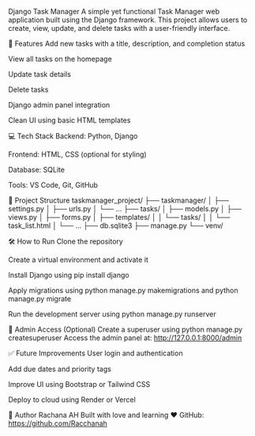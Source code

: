 Django Task Manager
A simple yet functional Task Manager web application built using the Django framework. This project allows users to create, view, update, and delete tasks with a user-friendly interface.

🚀 Features
Add new tasks with a title, description, and completion status

View all tasks on the homepage

Update task details

Delete tasks

Django admin panel integration

Clean UI using basic HTML templates

💻 Tech Stack
Backend: Python, Django

Frontend: HTML, CSS (optional for styling)

Database: SQLite

Tools: VS Code, Git, GitHub

📁 Project Structure
taskmanager_project/
├── taskmanager/
│ ├── settings.py
│ ├── urls.py
│ └── ...
├── tasks/
│ ├── models.py
│ ├── views.py
│ ├── forms.py
│ ├── templates/
│ │ └── tasks/
│ │ └── task_list.html
│ └── ...
├── db.sqlite3
├── manage.py
└── venv/

🛠️ How to Run
Clone the repository

Create a virtual environment and activate it

Install Django using pip install django

Apply migrations using python manage.py makemigrations and python manage.py migrate

Run the development server using python manage.py runserver

🔐 Admin Access (Optional)
Create a superuser using python manage.py createsuperuser
Access the admin panel at: http://127.0.0.1:8000/admin

✅ Future Improvements
User login and authentication

Add due dates and priority tags

Improve UI using Bootstrap or Tailwind CSS

Deploy to cloud using Render or Vercel

📌 Author
Rachana AH
Built with love and learning ❤️
GitHub: https://github.com/Racchanah
